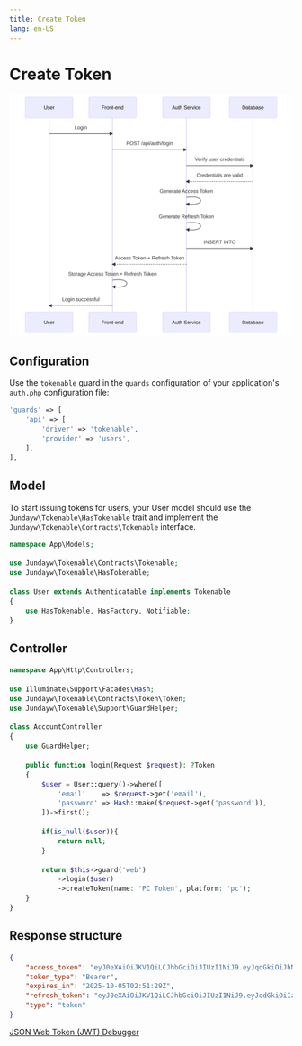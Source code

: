 ```yaml
---
title: Create Token
lang: en-US
---
```


# Create Token

![Create Token](/assets/en/auth.svg)

## Configuration

Use the `tokenable` guard in the `guards` configuration of your application's `auth.php` configuration file:

```php
'guards' => [
    'api' => [
        'driver' => 'tokenable',
        'provider' => 'users',
    ],
],
```

## Model

To start issuing tokens for users, your User model should use the `Jundayw\Tokenable\HasTokenable` trait and implement the `Jundayw\Tokenable\Contracts\Tokenable` interface.

```php
namespace App\Models;

use Jundayw\Tokenable\Contracts\Tokenable;
use Jundayw\Tokenable\HasTokenable;

class User extends Authenticatable implements Tokenable
{
    use HasTokenable, HasFactory, Notifiable;
}
```

## Controller

```php
namespace App\Http\Controllers;

use Illuminate\Support\Facades\Hash;
use Jundayw\Tokenable\Contracts\Token\Token;
use Jundayw\Tokenable\Support\GuardHelper;

class AccountController
{
    use GuardHelper;
    
    public function login(Request $request): ?Token
    {
        $user = User::query()->where([
            'email'    => $request->get('email'),
            'password' => Hash::make($request->get('password')),
        ])->first();
        
        if(is_null($user)){
            return null;
        }

        return $this->guard('web')
            ->login($user)
            ->createToken(name: 'PC Token', platform: 'pc');
    }
}
```

## Response structure

```json
{
    "access_token": "eyJ0eXAiOiJKV1QiLCJhbGciOiJIUzI1NiJ9.eyJqdGkiOiJhNTg5Yjg0Ni1mMjlkLTQ3MDYtYjIyOC1mZjRmYTVhYzZhM2EiLCJpc3MiOiJBcHAuTW9kZWxzLlVzZXIiLCJzdWIiOjEsImF1ZCI6WyIqIl0sImV4cCI6MTc1OTYzMjY4OSwiaWF0IjoxNzU5NjI1NDg5fQ.7kq4DsCJe54g_Q6pMxwI2L913IcdoRDRnE-Ya4TC7Po",
    "token_type": "Bearer",
    "expires_in": "2025-10-05T02:51:29Z",
    "refresh_token": "eyJ0eXAiOiJKV1QiLCJhbGciOiJIUzI1NiJ9.eyJqdGkiOiIzZDkwYTA1ZS1mNGQxLTQ1YzUtYWFjZS0zMzMxNjkxMzA1MTgiLCJpc3MiOiJBcHAuTW9kZWxzLlVzZXIiLCJzdWIiOjEsImV4cCI6MTc1OTYzMjY4OSwibmJmIjoxNzU5NjI5MDg5LCJpYXQiOjE3NTk2MjU0ODl9.ZzZW-VIMFqIJ5ee_Yw6M4T786bjn0OiBPtYY0chXYHE",
    "type": "token"
}
```

[JSON Web Token (JWT) Debugger](https://www.jwt.io/)
